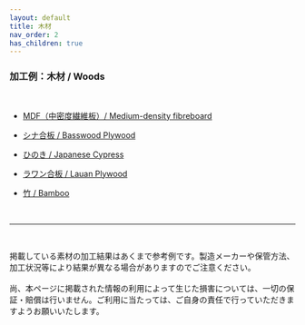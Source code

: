 ```yaml
---
layout: default
title: 木材
nav_order: 2
has_children: true
---
```


### 加工例：木材 / Woods
<br>

* [MDF（中密度繊維板）/ Medium-density fibreboard](01-1-mdf.md)

* [シナ合板 / Basswood Plywood](01-2-shina.md)

* [ひのき / Japanese Cypress](01-3-hinoki.md)

* [ラワン合板 / Lauan Plywood](01-4-lauan.md)

* [竹 / Bamboo](01-5-bamboo.md)


<br>

------

<br>

掲載している素材の加工結果はあくまで参考例です。製造メーカーや保管方法、加工状況等により結果が異なる場合がありますのでご注意ください。<br>
<br>
尚、本ページに掲載された情報の利用によって生じた損害については、一切の保証・賠償は行いません。ご利用に当たっては、ご自身の責任で行っていただきますようお願いいたします。

<br><br><br>

